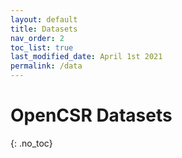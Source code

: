```yaml
---
layout: default
title: Datasets
nav_order: 2
toc_list: true
last_modified_date: April 1st 2021
permalink: /data
---
```


# OpenCSR Datasets
{: .no_toc}